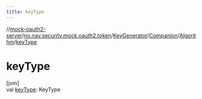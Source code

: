 ```yaml
---
title: keyType
---
```

//[mock-oauth2-server](../../../../../index.html)/[no.nav.security.mock.oauth2.token](../../../index.html)/[KeyGenerator](../../index.html)/[Companion](../index.html)/[Algorithm](index.html)/[keyType](key-type.html)



# keyType



[jvm]\
val [keyType](key-type.html): KeyType




